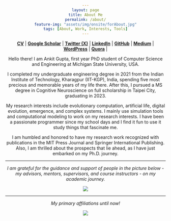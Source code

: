 ```yaml
---
layout: page
title: About Me
permalink: /about/
feature-img: "assets/img/onsite/forAbout.jpg"
tags: [About, Work, Interests, Tools]
---
```


<head> 
        <style> 
            body { 
                text-align:center; 
            }
        </style> 

</head> 


<a href="https://drive.google.com/file/d/1n535ztQW42QEHj3eyCB6SBZ2APensgiX/view?usp=sharing" target="_blank"><b>CV</b></a> | <a href="https://scholar.google.com/citations?user=FTCbGjoAAAAJ&hl=en" target="_blank"><b>Google Scholar</b></a> | <a href="https://twitter.com/ankiitgupta7" target="_blank"><b>Twitter (X)</b></a> | <a href="https://www.linkedin.com/in/ankiitgupta7/" target="_blank"><b>LinkedIn</b></a> | <a href="https://github.com/ankiitgupta7" target="_blank"><b>GitHub</b></a> | <a href="https://medium.com/@ankiitgupta7" target="_blank"><b>Medium</b></a> | <a href="https://ankiitgupta7.wordpress.com/" target="_blank"><b>WordPress</b></a> | <a href="https://www.quora.com/profile/Ankit-Gupta-1695" target="_blank"><b>Quora</b></a> |

Hello there! I am Ankit Gupta, first year PhD student of Computer Science and Engineering at Michigan State University, USA.

I completed my undergraduate engineering degree in 2021 from the Indian Institute of Technology, Kharagpur (IIT-KGP), India, spending five most precious and memorable years of my life there. After this, I pursued a MS degree in Cognitive Neuroscience on full scholarship in Taipei City, graduating in 2023. 

My research interests include evolutionary computation, artificial life, digital evolution, emergence, and complex systems. I mainly use simulation tools and computational modeling to work on my research interests. I have been a passionate programmer since my school days and I find it fun to use it study things that fascinate me.

I am humbled and honored to have my research work recognized with publications in the MIT Press Journal and Springer International Publishing. Also, I am thrilled about the prospects that lie ahead, as I have just embarked on my Ph.D. journey.

***

*I am grateful for the guidance and support of people in the picture below - my advisors, mentors, supervisors, and course instructors - on my academic journey.*

![](https://ankiitgupta7.github.io/assets/img/mygallery/mentors.png)

***

*My primary affiliations until now!*

![](https://ankiitgupta7.github.io/assets/img/onsite/affiliations2023.jpg)

